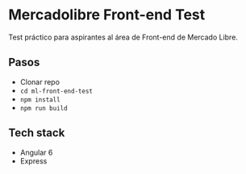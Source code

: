 # Mercadolibre Front-end Test
Test práctico para aspirantes al área de Front-end de Mercado Libre.

## Pasos
* Clonar repo
* `cd ml-front-end-test`
* `npm install`
* `npm run build`

## Tech stack
* Angular 6
* Express
